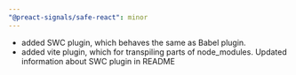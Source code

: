 ```yaml
---
"@preact-signals/safe-react": minor
---
```


- added SWC plugin, which behaves the same as Babel plugin.
- added vite plugin, which for transpiling parts of node_modules.
  Updated information about SWC plugin in README
